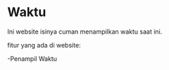 # Waktu
Ini website isinya cuman menampilkan waktu saat ini.

fitur yang ada di website:

-Penampil Waktu
